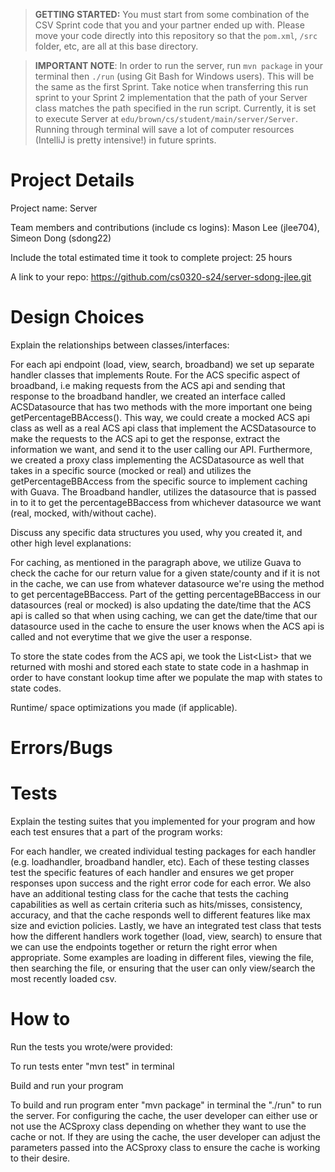 > **GETTING STARTED:** You must start from some combination of the CSV Sprint code that you and your partner ended up with. Please move your code directly into this repository so that the `pom.xml`, `/src` folder, etc, are all at this base directory.

> **IMPORTANT NOTE**: In order to run the server, run `mvn package` in your terminal then `./run` (using Git Bash for Windows users). This will be the same as the first Sprint. Take notice when transferring this run sprint to your Sprint 2 implementation that the path of your Server class matches the path specified in the run script. Currently, it is set to execute Server at `edu/brown/cs/student/main/server/Server`. Running through terminal will save a lot of computer resources (IntelliJ is pretty intensive!) in future sprints.

# Project Details
Project name: Server 

Team members and contributions (include cs logins): Mason Lee (jlee704), Simeon Dong (sdong22)

Include the total estimated time it took to complete project: 25 hours

A link to your repo: https://github.com/cs0320-s24/server-sdong-jlee.git

# Design Choices
Explain the relationships between classes/interfaces:

For each api endpoint (load, view, search, broadband) we set up separate handler classes that implements Route. For 
the ACS specific aspect of broadband, i.e making requests from the ACS api and sending that response to the broadband handler, 
we created an interface called ACSDatasource that has two methods with the more important one being getPercentageBBAccess(). This way,
we could create a mocked ACS api class as well as a real ACS api class that implement the ACSDatasource to make the requests to the ACS api to get the response, extract
the information we want, and send it to the user calling our API. Furthermore, we created a proxy class implementing the ACSDatasource as well
that takes in a specific source (mocked or real) and utilizes the getPercentageBBAccess from the specific source to implement caching with Guava.
The Broadband handler, utilizes the datasource that is passed in to it to get the percentageBBaccess from whichever datasource we want (real, mocked, with/without cache).

Discuss any specific data structures you used, why you created it, and other high level explanations:

For caching, as mentioned in the paragraph above, we utilize Guava to check the cache for our return value for a given state/county and if it is
not in the cache, we can use from whatever datasource we're using the method to get percentageBBaccess. Part of the getting percentageBBaccess in our datasources (real or mocked) is also updating the
date/time that the ACS api is called so that when using caching, we can get the date/time that our datasource used in the cache to ensure the user
knows when the ACS api is called and not everytime that we give the user a response. 

To store the state codes from the ACS api, we took the List<List<String>> that we returned with moshi and stored each state to
state code in a hashmap in order to have constant lookup time after we populate the map with states to state codes. 

Runtime/ space optimizations you made (if applicable).

# Errors/Bugs

# Tests
Explain the testing suites that you implemented for your program and how each test ensures that a part of the program works:

For each handler, we created individual testing packages for each handler (e.g. loadhandler, broadband handler, etc). Each of these
testing classes test the specific features of each handler and ensures we get proper responses upon success and the right error code for
each error. We also have an additional testing class for the cache that tests the caching capabilities as well as certain criteria such
as hits/misses, consistency, accuracy, and that the cache responds well to different features like max size and eviction policies. Lastly,
we have an integrated test class that tests how the different handlers work together (load, view, search) to ensure that we can use
the endpoints together or return the right error when appropriate. Some examples are loading in different files, viewing the file, then searching the file, or ensuring
that the user can only view/search the most recently loaded csv. 


# How to
Run the tests you wrote/were provided:

To run tests enter "mvn test" in terminal

Build and run your program

To build and run program enter "mvn package" in terminal the "./run" to run the server. For configuring the cache,
the user developer can either use or not use the ACSproxy class depending on whether they want to use the cache or not. If they
are using the cache, the user developer can adjust the parameters passed into the ACSproxy class to ensure the cache is 
working to their desire. 
